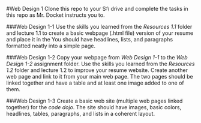 #Web Design 1
Clone this repo to your S:\ drive and complete the tasks in this repo as Mr. Docket instructs you to. 

###Web Design 1-1
Use the skills you learned from the *Resources 1.1* folder and lecture 1.1 to create a basic webpage (.html file) version of your resume and place it in the  You should have headlines, lists, and paragraphs formatted neatly into a simple page.

###Web Design 1-2
Copy your webpage from *Web Design 1-1* to the *Web Design 1-2* assignment folder. Use the skills you learned from the *Resources 1.2* folder and lecture 1.2 to improve your resume website. Create another web page and link to it from your main web page. The two pages should be linked together and have a table and at least one image added to one of them.

###Web Design 1-3
Create a basic web site (multiple web pages linked together) for the *code dojo*. The site should have images, basic colors, headlines, tables, paragraphs, and lists in a coherent layout.

